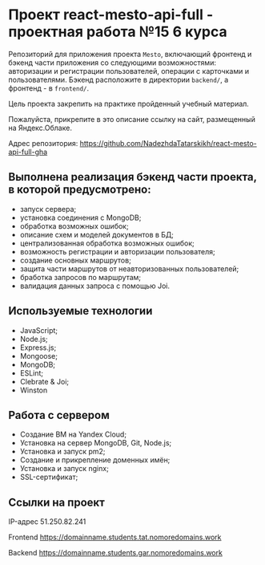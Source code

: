 # Проект react-mesto-api-full - проектная работа №15 6 курса

Репозиторий для приложения проекта `Mesto`, включающий фронтенд и бэкенд части приложения со следующими возможностями: авторизации и регистрации пользователей, операции с карточками и пользователями. Бэкенд расположите в директории `backend/`, а фронтенд - в `frontend/`. 

Цель проекта закрепить на практике пройденный учебный материал.
  
Пожалуйста, прикрепите в это описание ссылку на сайт, размещенный на Яндекс.Облаке.

Адрес репозитория: https://github.com/NadezhdaTatarskikh/react-mesto-api-full-gha

## Выполнена реализация бэкенд части проекта, в которой предусмотрено:

* запуск сервера;
* установка соединения с MongoDB;
* обработка возможных ошибок;
* описание схем и моделей документов в БД;
* централизованная обработка возможных ошибок;
* возможность регистрации и авторизации пользователя;
* создание основных маршрутов;
* защита части маршрутов от неавторизованных пользователей;
* бработка запросов по маршрутам;
* валидация данных запроса с помощью Joi.

## Используемые технологии

* JavaScript;
* Node.js;
* Express.js;
* Mongoose;
* MongoDB;
* ESLint;
* Clebrate & Joi;
* Winston 

## Работа с сервером

* Создание ВМ на Yandex Cloud;
* Установка на сервер MongoDB, Git, Node.js;
* Установка и запуск pm2;
* Создание и прикрепление доменных имён;
* Установка и запуск nginx;
* SSL-сертификат;

## Ссылки на проект

IP-адрес 51.250.82.241

Frontend https://domainname.students.tat.nomoredomains.work

Backend https://domainname.students.gar.nomoredomains.work
